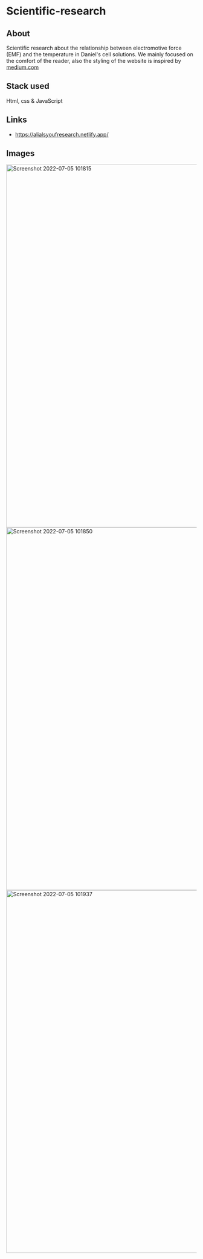 # Scientific-research

## About

Scientific research about the relationship between electromotive force (EMF) and the temperature in Daniel's cell solutions.
We mainly focused on the comfort of the reader, also the styling of the website is inspired by [medium.com](https://medium.com/)

## Stack used

Html, css & JavaScript

## Links

- https://alialsyoufresearch.netlify.app/

## Images
<img width="960" alt="Screenshot 2022-07-05 101815" src="https://user-images.githubusercontent.com/59410037/177296726-fbe07236-2ef8-4b73-8033-a4a54636b729.png">
<img width="960" alt="Screenshot 2022-07-05 101850" src="https://user-images.githubusercontent.com/59410037/177296778-b30a9b7d-14fd-49a1-abc5-dbd978884bf8.png">
<img width="960" alt="Screenshot 2022-07-05 101937" src="https://user-images.githubusercontent.com/59410037/177296786-4b91a70c-a4ee-4267-beb1-259f9652601c.png">
